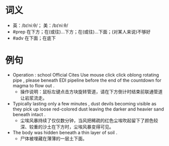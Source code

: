 # 词义
- 英：/bɪˈniːθ/； 美：/bɪˈniːθ/
- #prep 在下方；在(或往)…下方；在(或往)…下面；(对某人来说)不够好
- #adv 在下面；在底下
# 例句
- Operation : school Official Cites Use mouse click click oblong rotating pipe , please beneath EDI pipeline before the end of the countdown for magma to flow out .
	- 操作说明：鼠标左键点击方块旋转管道，请在下方倒计时结束前联通管道让岩浆流走。
- Typically lasting only a few minutes , dust devils becoming visible as they pick up loose red-colored dust leaving the darker and heavier sand beneath intact .
	- 尘埃风暴持续了仅仅数分钟，当风把稀疏的红色尘埃吹起留下了颜色较深、较重的沙土在下方时，尘埃风暴变得可见。
- The body was hidden beneath a thin layer of soil .
	- 尸体被埋藏在薄薄的一层土下面。
